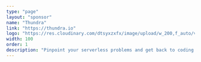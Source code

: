 ```yaml
---
type: "page"
layout: "sponsor"
name: "Thundra"
link: "https://thundra.io"
logo: "https://res.cloudinary.com/dtsyxzxfx/image/upload/w_200,f_auto/v1578108418/2020/thundra_logo.jpg"
width: 100
order: 1
description: "Pinpoint your serverless problems and get back to coding. The black box nature of AWS Lambda and other serverless environments means that identifying and fixing performance issues is difficult and time-consuming. Built for straightforward debugging, monitoring, and observability, Thundra provides deep insight into your entire serverless environment. Thundra collects and correlates all your metrics, logs, and traces, allowing you to quickly identify problematic invocations and also analyzes external services associated with that function. With Thundra’s zero overhead and automated instrumentation capabilities, your developers are free to write code without worrying about bulking up their Lambdas or wasting time on chasing black box problems."
---
```

